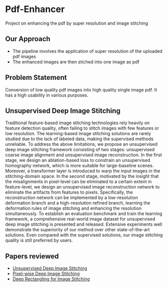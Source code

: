 # Pdf-Enhancer
Project on enhancing the pdf by super resolution and image stitching

## Our Approach
 * The pipeline involves the application of super resolution of the uploaded pdf images
 * The enhanced images are then stiched into one image as pdf
 
## Problem Statement
Conversion of low quality pdf images into high quality single image pdf. It has a high usability in various purposes.

## Unsupervised Deep Image Stitching
Traditional feature-based image stitching technologies rely heavily on feature detection quality, often failing to stitch images with few features or low resolution. The learning-based image stitching solutions are rarely studied due to the lack of labeled data, making the supervised methods unreliable. To address the above limitations, we propose an unsupervised deep image stitching framework consisting of two stages: unsupervised coarse image alignment and unsupervised image reconstruction. In the first stage, we design an ablation-based loss to constrain an unsupervised homography network, which is more suitable for large-baseline scenes. Moreover, a transformer layer is introduced to warp the input images in the stitching-domain space. In the second stage, motivated by the insight that the misalignments in pixel-level can be eliminated to a certain extent in feature-level, we design an unsupervised image reconstruction network to eliminate the artifacts from features to pixels. Specifically, the reconstruction network can be implemented by a low-resolution deformation branch and a high-resolution refined branch, learning the deformation rules of image stitching and enhancing the resolution simultaneously. To establish an evaluation benchmark and train the learning framework, a comprehensive real-world image dataset for unsupervised deep image stitching is presented and released. Extensive experiments well demonstrate the superiority of our method over other state-of-the-art solutions. Even compared with the supervised solutions, our image stitching quality is still preferred by users.

## Papers reviewed
* [Unsupervised Deep Image Stitching](https://arxiv.org/pdf/2106.12859)
* [Pixel-wise Deep Image Stitching](https://arxiv.org/pdf/2112.06171)
* [Deep Rectangling for Image Stitching](https://arxiv.org/pdf/2203.03831)

